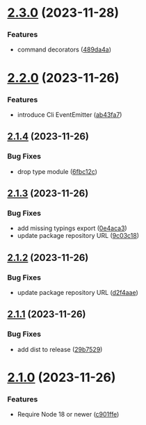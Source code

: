 # [2.3.0](https://github.com/saitho/node-cli-base/compare/v2.2.0...v2.3.0) (2023-11-28)


### Features

* command decorators ([489da4a](https://github.com/saitho/node-cli-base/commit/489da4a3a701443fa169f19a418633d0a832d5b4))

# [2.2.0](https://github.com/saitho/node-cli-base/compare/v2.1.4...v2.2.0) (2023-11-26)


### Features

* introduce Cli EventEmitter ([ab43fa7](https://github.com/saitho/node-cli-base/commit/ab43fa79be1237577d3e333cea802b88081f4151))

## [2.1.4](https://github.com/saitho/node-cli-base/compare/v2.1.3...v2.1.4) (2023-11-26)


### Bug Fixes

* drop type module ([6fbc12c](https://github.com/saitho/node-cli-base/commit/6fbc12c037cf9d97685d1eda2a9c9648252f00b7))

## [2.1.3](https://github.com/saitho/node-cli-base/compare/v2.1.2...v2.1.3) (2023-11-26)


### Bug Fixes

* add missing typings export ([0e4aca3](https://github.com/saitho/node-cli-base/commit/0e4aca33aca1f5e217e7da9393a32beb111e62ae))
* update package repository URL ([9c03c18](https://github.com/saitho/node-cli-base/commit/9c03c1876c961f8bb19a6a7798a023a4c4ebbc1c))

## [2.1.2](https://github.com/saitho/node-cli-base/compare/v2.1.1...v2.1.2) (2023-11-26)


### Bug Fixes

* update package repository URL ([d2f4aae](https://github.com/saitho/node-cli-base/commit/d2f4aae8f80fcdfc6d74c917fee4c82e8cab3626))

## [2.1.1](https://github.com/saitho/node-cli-base/compare/v2.1.0...v2.1.1) (2023-11-26)


### Bug Fixes

* add dist to release ([29b7529](https://github.com/saitho/node-cli-base/commit/29b7529fb71e35070ee0917e396f41e786184476))

# [2.1.0](https://github.com/saitho/node-cli-base/compare/v2.0.2...v2.1.0) (2023-11-26)


### Features

* Require Node 18 or newer ([c901ffe](https://github.com/saitho/node-cli-base/commit/c901ffeef8cdadcfe14bf203791b71acf3e94b52))

